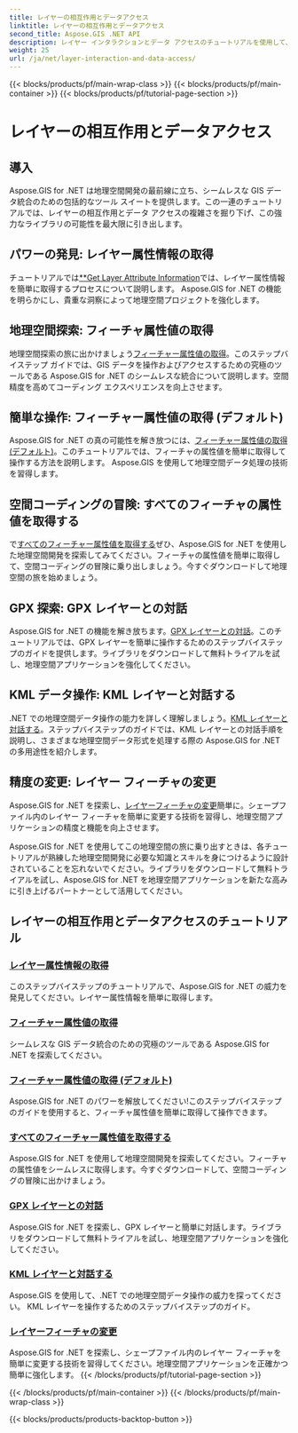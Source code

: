 ```yaml
---
title: レイヤーの相互作用とデータアクセス
linktitle: レイヤーの相互作用とデータアクセス
second_title: Aspose.GIS .NET API
description: レイヤー インタラクションとデータ アクセスのチュートリアルを使用して、Aspose.GIS for .NET の可能性を解き放ちます。地理空間開発を調査し、フィーチャをシームレスに操作します。
weight: 25
url: /ja/net/layer-interaction-and-data-access/
---
```


{{< blocks/products/pf/main-wrap-class >}}
{{< blocks/products/pf/main-container >}}
{{< blocks/products/pf/tutorial-page-section >}}

# レイヤーの相互作用とデータアクセス

## 導入

Aspose.GIS for .NET は地理空間開発の最前線に立ち、シームレスな GIS データ統合のための包括的なツール スイートを提供します。この一連のチュートリアルでは、レイヤーの相互作用とデータ アクセスの複雑さを掘り下げ、この強力なライブラリの可能性を最大限に引き出します。

## パワーの発見: レイヤー属性情報の取得
チュートリアルでは[**Get Layer Attribute Information](./get-layer-attribute-information/)では、レイヤー属性情報を簡単に取得するプロセスについて説明します。 Aspose.GIS for .NET の機能を明らかにし、貴重な洞察によって地理空間プロジェクトを強化します。

## 地理空間探索: フィーチャ属性値の取得
地理空間探索の旅に出かけましょう[フィーチャー属性値の取得](./get-feature-attribute-value/)。このステップバイステップ ガイドでは、GIS データを操作およびアクセスするための究極のツールである Aspose.GIS for .NET のシームレスな統合について説明します。空間精度を高めてコーディング エクスペリエンスを向上させます。

## 簡単な操作: フィーチャー属性値の取得 (デフォルト)
 Aspose.GIS for .NET の真の可能性を解き放つには、[フィーチャー属性値の取得 (デフォルト)](./get-feature-attribute-value-default/)。このチュートリアルでは、フィーチャの属性値を簡単に取得して操作する方法を説明します。 Aspose.GIS を使用して地理空間データ処理の技術を習得します。

## 空間コーディングの冒険: すべてのフィーチャの属性値を取得する
で[すべてのフィーチャー属性値を取得する](./get-all-feature-attribute-values/)ぜひ、Aspose.GIS for .NET を使用した地理空間開発を探索してみてください。フィーチャの属性値を簡単に取得して、空間コーディングの冒険に乗り出しましょう。今すぐダウンロードして地理空間の旅を始めましょう。

## GPX 探索: GPX レイヤーとの対話
Aspose.GIS for .NET の機能を解き放ちます。[GPX レイヤーとの対話](./interact-with-gpx-layer/)。このチュートリアルでは、GPX レイヤーを簡単に操作するためのステップバイステップのガイドを提供します。ライブラリをダウンロードして無料トライアルを試し、地理空間アプリケーションを強化してください。

## KML データ操作: KML レイヤーと対話する
.NET での地理空間データ操作の能力を詳しく理解しましょう。[KML レイヤーと対話する](./interact-with-kml-layer/)。ステップバイステップのガイドでは、KML レイヤーとの対話手順を説明し、さまざまな地理空間データ形式を処理する際の Aspose.GIS for .NET の多用途性を紹介します。

## 精度の変更: レイヤー フィーチャの変更
Aspose.GIS for .NET を探索し、[レイヤーフィーチャの変更](./modify-layer-features/)簡単に。シェープファイル内のレイヤー フィーチャを簡単に変更する技術を習得し、地理空間アプリケーションの精度と機能を向上させます。

Aspose.GIS for .NET を使用してこの地理空間の旅に乗り出すときは、各チュートリアルが熟練した地理空間開発に必要な知識とスキルを身につけるように設計されていることを忘れないでください。ライブラリをダウンロードして無料トライアルを試し、Aspose.GIS for .NET を地理空間アプリケーションを新たな高みに引き上げるパートナーとして活用してください。

## レイヤーの相互作用とデータアクセスのチュートリアル
### [レイヤー属性情報の取得](./get-layer-attribute-information/)
このステップバイステップのチュートリアルで、Aspose.GIS for .NET の威力を発見してください。レイヤー属性情報を簡単に取得します。 
### [フィーチャー属性値の取得](./get-feature-attribute-value/)
シームレスな GIS データ統合のための究極のツールである Aspose.GIS for .NET を探索してください。
### [フィーチャー属性値の取得 (デフォルト)](./get-feature-attribute-value-default/)
Aspose.GIS for .NET のパワーを解放してください!このステップバイステップのガイドを使用すると、フィーチャ属性値を簡単に取得して操作できます。
### [すべてのフィーチャー属性値を取得する](./get-all-feature-attribute-values/)
Aspose.GIS for .NET を使用して地理空間開発を探索してください。フィーチャの属性値をシームレスに取得します。今すぐダウンロードして、空間コーディングの冒険に出かけましょう。
### [GPX レイヤーとの対話](./interact-with-gpx-layer/)
Aspose.GIS for .NET を探索し、GPX レイヤーと簡単に対話します。ライブラリをダウンロードして無料トライアルを試し、地理空間アプリケーションを強化してください。
### [KML レイヤーと対話する](./interact-with-kml-layer/)
Aspose.GIS を使用して、.NET での地理空間データ操作の威力を探ってください。 KML レイヤーを操作するためのステップバイステップのガイド。 
### [レイヤーフィーチャの変更](./modify-layer-features/)
Aspose.GIS for .NET を探索し、シェープファイル内のレイヤー フィーチャを簡単に変更する技術を習得してください。地理空間アプリケーションを正確かつ簡単に強化します。
{{< /blocks/products/pf/tutorial-page-section >}}

{{< /blocks/products/pf/main-container >}}
{{< /blocks/products/pf/main-wrap-class >}}

{{< blocks/products/products-backtop-button >}}
